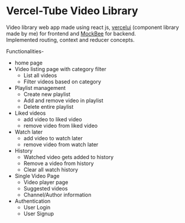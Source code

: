 # Vercel-Tube Video Library

Video library web app made using react js, [vercelui](https://vercelui.netlify.app/) (component library made by me) for frontend and [MockBee](https://mockbee.netlify.app) for backend.
<br/>
Implemented routing, context and reducer concepts.

Functionalities-
- home page
- Video listing page with category filter
    - List all videos
    - Filter videos based on category
- Playlist management
    - Create new playlist
    - Add and remove video in playlist
    - Delete entire playlist
- Liked videos
    - add video to liked video
    - remove video from liked video
- Watch later
    - add video to watch later
    - remove video from watch later
- History
    - Watched video gets added to history
    - Remove a video from history
    - Clear all watch history
- Single Video Page
    - Video player page
    - Suggested videos
    - Channel/Author information
- Authentication
    - User Login
    - User Signup
